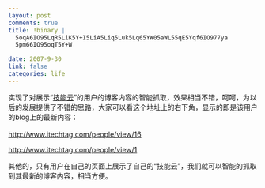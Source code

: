```yaml
--- 
layout: post
comments: true
title: !binary |
  5oqA6IO95LqR5LiK5Y+I5LiA5Liq5Luk5Lq65YW05aWL55qE5Yqf6IO977ya
  5pm66IO95oqT5Y+W

date: 2007-9-30
link: false
categories: life
---
```

<p>实现了对展示&ldquo;<a href="http://www.itechtag.com/">技能云</a>&rdquo;的用户的博客内容的智能抓取，效果相当不错，呵呵，为以后的发展提供了不错的思路，大家可以看这个地址上的右下角，显示的即是该用户的blog上的最新内容：<br />
<br />
<a href="http://www.itechtag.com/people/view/16"> http://www.itechtag.com/people/view/16</a></p>
<p><a href="http://www.itechtag.com/people/view/1">http://www.itechtag.com/people/view/1</a></p>
<p>其他的，只有用户在自己的页面上展示了自己的&ldquo;技能云&rdquo;，我们就可以智能的抓取到其最新的博客内容，相当方便。</p>
